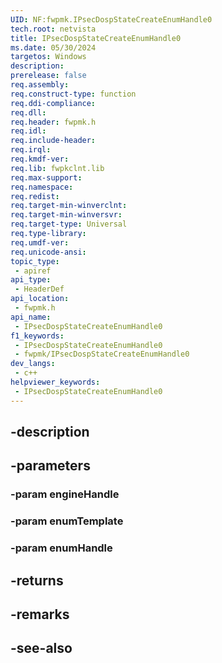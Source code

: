 ```yaml
---
UID: NF:fwpmk.IPsecDospStateCreateEnumHandle0
tech.root: netvista
title: IPsecDospStateCreateEnumHandle0
ms.date: 05/30/2024
targetos: Windows
description: 
prerelease: false
req.assembly: 
req.construct-type: function
req.ddi-compliance: 
req.dll: 
req.header: fwpmk.h
req.idl: 
req.include-header: 
req.irql: 
req.kmdf-ver: 
req.lib: fwpkclnt.lib
req.max-support: 
req.namespace: 
req.redist: 
req.target-min-winverclnt: 
req.target-min-winversvr: 
req.target-type: Universal
req.type-library: 
req.umdf-ver: 
req.unicode-ansi: 
topic_type:
 - apiref
api_type:
 - HeaderDef
api_location:
 - fwpmk.h
api_name:
 - IPsecDospStateCreateEnumHandle0
f1_keywords:
 - IPsecDospStateCreateEnumHandle0
 - fwpmk/IPsecDospStateCreateEnumHandle0
dev_langs:
 - c++
helpviewer_keywords:
 - IPsecDospStateCreateEnumHandle0
---
```


## -description

## -parameters

### -param engineHandle

### -param enumTemplate

### -param enumHandle

## -returns

## -remarks

## -see-also

